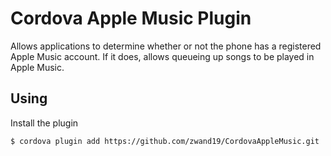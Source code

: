 # Cordova Apple Music Plugin

Allows applications to determine whether or not the phone has a registered Apple Music account. If it does, allows queueing up songs to be played in Apple Music.

## Using

Install the plugin

    $ cordova plugin add https://github.com/zwand19/CordovaAppleMusic.git